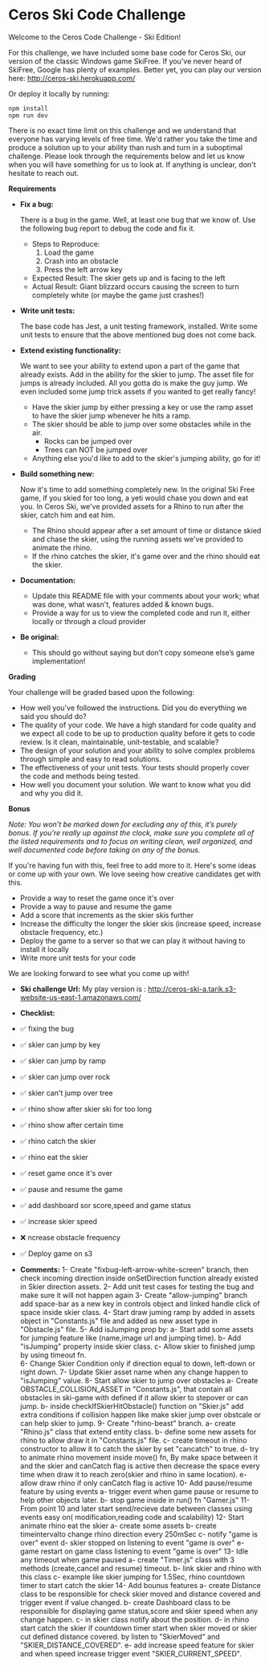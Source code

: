 # Ceros Ski Code Challenge

Welcome to the Ceros Code Challenge - Ski Edition!

For this challenge, we have included some base code for Ceros Ski, our version of the classic Windows game SkiFree. If
you've never heard of SkiFree, Google has plenty of examples. Better yet, you can play our version here: 
http://ceros-ski.herokuapp.com/  

Or deploy it locally by running:
```
npm install
npm run dev
```

There is no exact time limit on this challenge and we understand that everyone has varying levels of free time. We'd 
rather you take the time and produce a solution up to your ability than rush and turn in a suboptimal challenge. Please 
look through the requirements below and let us know when you will have something for us to look at. If anything is 
unclear, don't hesitate to reach out.

**Requirements**

* **Fix a bug:**

  There is a bug in the game. Well, at least one bug that we know of. Use the following bug report to debug the code
  and fix it.
  * Steps to Reproduce:
    1. Load the game
    1. Crash into an obstacle
    1. Press the left arrow key
  * Expected Result: The skier gets up and is facing to the left
  * Actual Result: Giant blizzard occurs causing the screen to turn completely white (or maybe the game just crashes!)
  
* **Write unit tests:**

  The base code has Jest, a unit testing framework, installed. Write some unit tests to ensure that the above mentioned
  bug does not come back.
  
* **Extend existing functionality:**

  We want to see your ability to extend upon a part of the game that already exists. Add in the ability for the skier to 
  jump. The asset file for jumps is already included. All you gotta do is make the guy jump. We even included some jump 
  trick assets if you wanted to get really fancy!
  * Have the skier jump by either pressing a key or use the ramp asset to have the skier jump whenever he hits a ramp.
  * The skier should be able to jump over some obstacles while in the air. 
    * Rocks can be jumped over
    * Trees can NOT be jumped over
  * Anything else you'd like to add to the skier's jumping ability, go for it!
   
* **Build something new:**

  Now it's time to add something completely new. In the original Ski Free game, if you skied for too long, 
  a yeti would chase you down and eat you. In Ceros Ski, we've provided assets for a Rhino to run after the skier, 
  catch him and eat him.
  * The Rhino should appear after a set amount of time or distance skied and chase the skier, using the running assets
    we've provided to animate the rhino.
  * If the rhino catches the skier, it's game over and the rhino should eat the skier. 

* **Documentation:**

  * Update this README file with your comments about your work; what was done, what wasn't, features added & known bugs.
  * Provide a way for us to view the completed code and run it, either locally or through a cloud provider
  
* **Be original:**  
  * This should go without saying but don’t copy someone else’s game implementation!

**Grading** 

Your challenge will be graded based upon the following:

* How well you've followed the instructions. Did you do everything we said you should do?
* The quality of your code. We have a high standard for code quality and we expect all code to be up to production 
  quality before it gets to code review. Is it clean, maintainable, unit-testable, and scalable?
* The design of your solution and your ability to solve complex problems through simple and easy to read solutions.
* The effectiveness of your unit tests. Your tests should properly cover the code and methods being tested.
* How well you document your solution. We want to know what you did and why you did it.

**Bonus**

*Note: You won’t be marked down for excluding any of this, it’s purely bonus.  If you’re really up against the clock, 
make sure you complete all of the listed requirements and to focus on writing clean, well organized, and well documented 
code before taking on any of the bonus.*

If you're having fun with this, feel free to add more to it. Here's some ideas or come up with your own. We love seeing 
how creative candidates get with this.
 
* Provide a way to reset the game once it's over
* Provide a way to pause and resume the game
* Add a score that increments as the skier skis further
* Increase the difficulty the longer the skier skis (increase speed, increase obstacle frequency, etc.)
* Deploy the game to a server so that we can play it without having to install it locally
* Write more unit tests for your code

We are looking forward to see what you come up with!


* **Ski challenge Url:**
My play version  is : http://ceros-ski-a.tarik.s3-website-us-east-1.amazonaws.com/

* **Checklist:**
* :white_check_mark: fixing the bug
* :white_check_mark: skier can jump by key
* :white_check_mark: skier can jump by ramp
* :white_check_mark: skier can jump over rock
* :white_check_mark: skier can't jump over tree
* :white_check_mark: rhino show after skier ski for too long
* :white_check_mark: rhino show after certain time 
* :white_check_mark: rhino catch the skier
* :white_check_mark: rhino eat the skier
* :white_check_mark: reset game once it's over
* :white_check_mark: pause and resume the game
* :white_check_mark: add dashboard sor score,speed and game status
* :white_check_mark: increase skier speed
* :x: ncrease obstacle frequency
* :white_check_mark: Deploy game on s3 










* **Comments:**
1- Create "fixbug-left-arrow-white-screen" branch, then check incoming direction inside onSetDirection function already existed in Skier direction assets.
2- Add unit test cases for testing the bug and make sure it will not happen again
3- Create "allow-jumping" branch add space-bar  as a new key in controls object and linked handle click of space inside skier class.
4- Start draw juming ramp by added in assets object in "Constants.js" file and added as new asset type in "Obstacle.js" file.
5-  Add isJumping prop by: 
    a- Start add some assets for jumping feature like (name,image url and jumping time).
    b- Add "isJumping" property inside skier class.
    c- Allow skier to finished jump by using timeout fn.  
6- Change Skier Condition only if direction equal to down, left-down or right down.
7- Update Skier asset name when any change happen to "isJumping" value.
8- Start allow skier to jump over obstacles
   a- Create OBSTACLE_COLLISION_ASSET in "Constants.js", that contain all obstacles in ski-game with defined if it allow skier to stepover or can jump.
   b- inside checkIfSkierHitObstacle() function on "Skier.js" add extra conditions if collision happen like  make skier jump over obstcale  or can help skier to jump.
9- Create "rhino-beast" branch.
   a- create "Rhino.js" class that extend entity class.
   b- define some new assets for rhino to allow draw it in "Constants.js" file.
   c- create timeout in rhino constructor to allow it to catch the skier by set "cancatch" to true.
   d- try to animate rhino movement inside move() fn, By make space between it and the skier and  canCatch flag is active
      then decrease the space every time  when draw it to reach zero(skier and rhino in same location).
   e- allow draw rhino if only canCatch flag is active
10- Add pause/resume feature by using events
   a- trigger event when game pause or resume to help other objects later.
   b- stop game inside in run() fn "Gamer.js"
11- From point 10 and later start send/recieve date between classes using events easy on( modification,reading code and scalability)
12- Start animate rhino eat the skier
   a- create some assets
   b- create timeintervalto change rhino direction every 250mSec
   c- notify "game is over" event
   d- skier stopped  on listening to event "game is over" 
   e- game restart on  game class listening to event "game is over"
13- Idle any timeout when game paused
   a- create "Timer.js" class with 3 methods (create,cancel and resume) timeout.
   b- link skier and rhino with this class 
   c- example like skier jumping for 1.5Sec, rhino countdown timer to start catch the skier
14- Add bounus features
   a- create Distance class to be responsible for check skier moved and distance covered and trigger event if value changed.
   b- create Dashboard class to be responsible for displaying game status,score and skier speed when any change happen.
   c- in skier class notify about the position.
   d- in rhino start catch the skier if countdown timer start when skier moved or skier cut defined distance covered.
      by listen to "SkierMoved" and "SKIER_DISTANCE_COVERED".
   e- add increase speed feature for skier and when speed increase trigger event "SKIER_CURRENT_SPEED".


  

